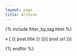 ```yaml
---
layout: page
title: Archive
---
```


{% include filter_by_tag.html %}

<style class="mono">{% for post in site.posts %}{{ post.date | date_to_string }}</style> &raquo; [ {{ post.title }} ]({{ post.url }})  
{% endfor %}
